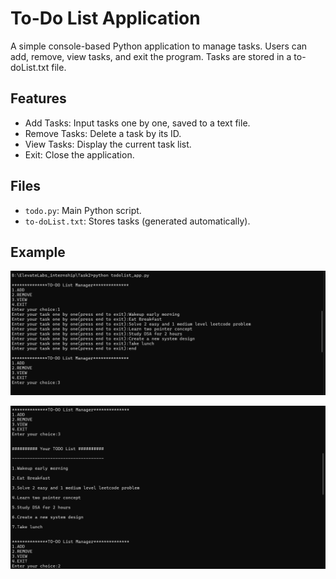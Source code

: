 # To-Do List Application
A simple console-based Python application to manage tasks. Users can add, remove, view tasks, and exit the program. Tasks are stored in a to-doList.txt file.
## Features
- Add Tasks: Input tasks one by one, saved to a text file.
- Remove Tasks: Delete a task by its ID.
- View Tasks: Display the current task list.
- Exit: Close the application.
## Files
-   `todo.py`: Main Python script.
-   `to-doList.txt`: Stores tasks (generated automatically).
## Example
![alt text](ouput\addTask.png)

![alt text](ouput\viewTask.png)
